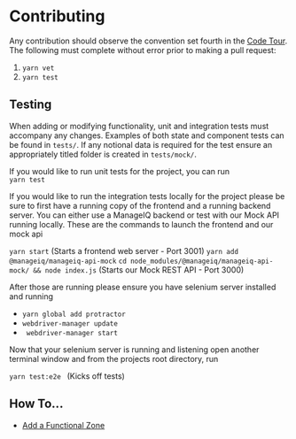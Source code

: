 # Contributing
Any contribution should observe the convention set fourth in the [Code Tour](code_tour.md).
The following must complete without error prior to making a pull request:

1. `yarn vet`
2. `yarn test`

## Testing
When adding or modifying functionality, unit and integration tests must accompany any changes.
Examples of both state and component tests can be found in `tests/`.
If any notional data is required for the test ensure an appropriately titled folder is created in `tests/mock/`.

If you would like to run unit tests for the project, you can run   
```yarn test ```  

If you would like to run the integration tests locally for the project please be sure to first have a running copy of the frontend and a running backend server.  You can either use a ManageIQ backend or test with our Mock API running locally.  These are the commands to launch the frontend and our mock api
  
``` yarn start ```  (Starts a frontend web server - Port 3001)
```yarn add @manageiq/manageiq-api-mock```
```cd node_modules/@manageiq/manageiq-api-mock/ && node index.js``` (Starts our Mock REST API - Port 3000)

After those are running please ensure you have selenium server installed and running  

- ``` yarn global add protractor ```
- ``` webdriver-manager update ```  
- ``` webdriver-manager start```

Now that your selenium server is running and listening open another terminal window and from the projects root directory, run   
 
```yarn test:e2e ``` (Kicks off tests)

## How To...
* [Add a Functional Zone](./howto.md#Addafunctionalzone)
